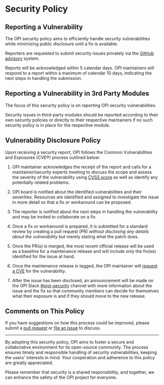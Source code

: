 # Security Policy

## Reporting a Vulnerability

The OPI security policy aims to efficiently handle security vulnerabilities
while minimizing public disclosure until a fix is available.

Reporters are requested to submit security issues privately via the
[GitHub advisory](https://github.com/opiproject/opi/security/advisories/new)
system.

Reports will be acknowledged within 5 calendar days. OPI maintainers will
respond to a report within a maximum of calendar 10 days, indicating the
next steps in handling the submission.

## Reporting a Vulnerability in 3rd Party Modules

The focus of this security policy is on reporting OPI security vulnerabilities.

Security issues in third-party modules should be reported according to their
own security policies or directly to their respective maintainers if no such
security policy is in place for the respective module.

## Vulnerability Disclosure Policy

Upon receiving a security report, OPI follows the Common Vulnerabilities and
Exposures (CVE®) process outlined below:

1. OPI maintainer acknowledges the receipt of the report and calls for a
maintainer/security experts meeting to discuss the scope and
assess the severity of the vulnerability using [CVSS score](https://nvd.nist.gov/vuln-metrics/cvss/v3-calculator)
as well as identify any potentially related problems.

2. OPI board is notified about the identified vulnerabilities and their severities.
Resources are identified and assigned to investigate the issue in more detail
so that a fix or workaround can be proposed.

3. The reporter is notified about the next steps in handling the vulnerability
and may be invited to collaborate on a fix.

4. Once a fix or workaround is prepared, it is submitted for a standard review
by creating a pull request (PR) *without disclosing any details about the
vulnerability* but merely stating what the patch does.

5. Once the PR(s) is merged, the most recent official release will be used as
a baseline for a maintenance release and will include only the fix(es)
identified for the issue at hand.

6. Once the maintenance release is tagged, the OPI maintainer will
[request a CVE](https://www.cve.org/ReportRequest/ReportRequestForNonCNAs#RequestCVEID) for the vulnerability.

7. After the issue has been disclosed, an announcement will be made on the OPI
Slack [#proj-security](https://opi-project.slack.com/archives/C05LU6KJ8KZ) channel
with more information about the issue and the fix so that community members can
decide for themselves what their exposure is and if they should move to the new
release.

## Comments on This Policy

If you have suggestions on how this process could be improved, please submit
a [pull request](https://github.com/opiproject/opi) or [file an issue](https://github.com/opiproject/opi/issues/new) to discuss.

---

By adopting this security policy, OPI aims to foster a secure and
collaborative environment for its open-source community. The process ensures
timely and responsible handling of security vulnerabilities, keeping the users'
interests in mind. Your cooperation and adherence to this policy are greatly
appreciated.

Please remember that security is a shared responsibility, and together, we can
enhance the safety of the OPI project for everyone.
